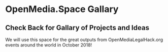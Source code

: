 # OpenMedia.Space Gallary

## Check Back for Gallary of Projects and Ideas

We will use this space for the great outputs from OpenMediaLegalHack.org events around the world in October 2018!
